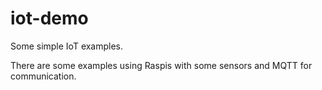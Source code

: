 # iot-demo
Some simple IoT examples.

There are some examples using Raspis with some sensors and MQTT for communication.
